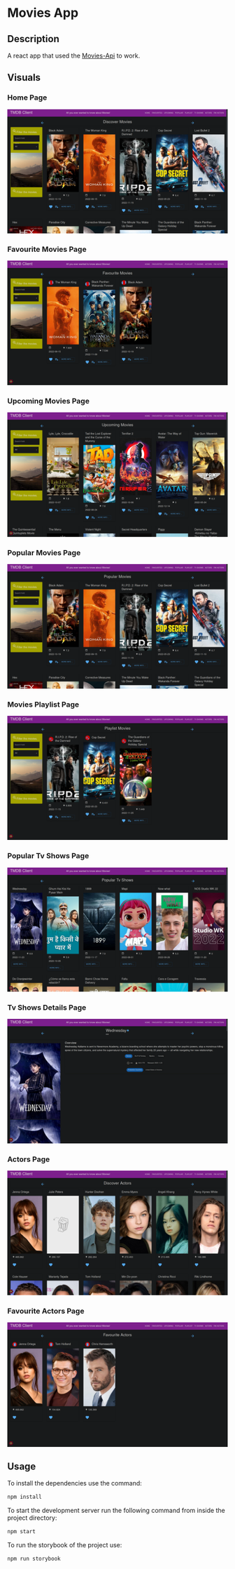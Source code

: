 # Movies App

## Description

A react app that used the [Movies-Api](https://github.com/KeithButler-WIT/movies-api) to work.

## Visuals

### Home Page

![Home Page](./images/HomePage.png)

### Favourite Movies Page

![Favourite Movies Page](./images/FavMoviesPage.png)

### Upcoming Movies Page

![Upcoming Movies Page](./images/UpcomingMoviesPage.png)

### Popular Movies Page

![Popular Movies Page](./images/PopularMoviesPage.png)

### Movies Playlist Page

![Movies Playlist Page](./images/MoviesPlaylistPage.png)

### Popular Tv Shows Page

![Popular Tv Shows Page](./images/PopularTvShowsPage.png)

### Tv Shows Details Page

![Tv Shows Details Page](./images/TvShowDetailsPage.png)

### Actors Page

![Actors Page](./images/ActorsPage.png)

### Favourite Actors Page

![Favourite Actors Page](./images/FavActorsPage.png)

## Usage

To install the dependencies use the command:

```sh
npm install
```

To start the development server run the following command from inside the project directory:

```sh
npm start
```

To run the storybook of the project use:

```sh
npm run storybook
```

